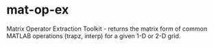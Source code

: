 # mat-op-ex
Matrix Operator Extraction Toolkit - returns the matrix form of common MATLAB operations (trapz, interp) for a given 1-D or 2-D grid.
